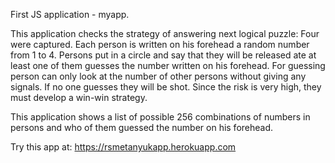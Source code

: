First JS application - myapp.

This application checks the strategy of answering next logical puzzle: Four were captured. Each person is written on his forehead a random number from 1 to 4. Persons put in a circle and say that they will be released ate at least one of them guesses the number written on his forehead. For guessing person can only look at the number of other persons without giving any signals. If no one guesses they will be shot. Since the risk is very high, they must develop a win-win strategy.


This application shows a list of possible 256 combinations of numbers in persons and who of them guessed the number on his forehead.

Try this app at: https://rsmetanyukapp.herokuapp.com

	
